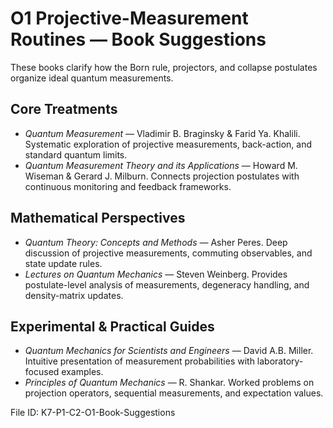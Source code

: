 # O1 Projective-Measurement Routines — Book Suggestions

These books clarify how the Born rule, projectors, and collapse postulates organize ideal quantum measurements.

## Core Treatments
- *Quantum Measurement* — Vladimir B. Braginsky & Farid Ya. Khalili. Systematic exploration of projective measurements, back-action, and standard quantum limits.
- *Quantum Measurement Theory and its Applications* — Howard M. Wiseman & Gerard J. Milburn. Connects projection postulates with continuous monitoring and feedback frameworks.

## Mathematical Perspectives
- *Quantum Theory: Concepts and Methods* — Asher Peres. Deep discussion of projective measurements, commuting observables, and state update rules.
- *Lectures on Quantum Mechanics* — Steven Weinberg. Provides postulate-level analysis of measurements, degeneracy handling, and density-matrix updates.

## Experimental & Practical Guides
- *Quantum Mechanics for Scientists and Engineers* — David A.B. Miller. Intuitive presentation of measurement probabilities with laboratory-focused examples.
- *Principles of Quantum Mechanics* — R. Shankar. Worked problems on projection operators, sequential measurements, and expectation values.

File ID: K7-P1-C2-O1-Book-Suggestions
